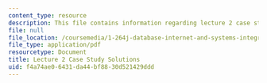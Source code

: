 ```yaml
---
content_type: resource
description: This file contains information regarding lecture 2 case study solutions.
file: null
file_location: /coursemedia/1-264j-database-internet-and-systems-integration-technologies-fall-2013/f4a74ae06431da44bf8830d521429ddd_MIT1_264JF13_L2_sol.pdf
file_type: application/pdf
resourcetype: Document
title: Lecture 2 Case Study Solutions
uid: f4a74ae0-6431-da44-bf88-30d521429ddd
---
```

